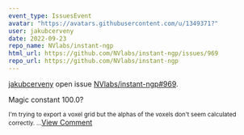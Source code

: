 ```yaml
---
event_type: IssuesEvent
avatar: "https://avatars.githubusercontent.com/u/1349371?"
user: jakubcerveny
date: 2022-09-23
repo_name: NVlabs/instant-ngp
html_url: https://github.com/NVlabs/instant-ngp/issues/969
repo_url: https://github.com/NVlabs/instant-ngp
---
```


<a href='https://github.com/jakubcerveny' target='_blank'>jakubcerveny</a> open issue <a href='https://github.com/NVlabs/instant-ngp/issues/969' target='_blank'>NVlabs/instant-ngp#969</a>.

<p>Magic constant 100.0?</p><small>I'm trying to export a voxel grid but the alphas of the voxels don't seem calculated correctly....</small><a href='https://github.com/NVlabs/instant-ngp/issues/969' target='_blank'>View Comment</a>